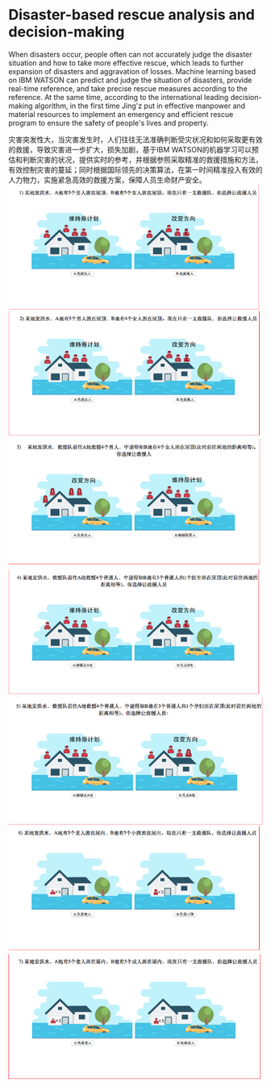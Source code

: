# Disaster-based rescue analysis and decision-making
When disasters occur, people often can not accurately judge the disaster situation and how to take more effective rescue, which leads to further expansion of disasters and aggravation of losses. Machine learning based on IBM WATSON can predict and judge the situation of disasters, provide real-time reference, and take precise rescue measures according to the reference. At the same time, according to the international leading decision-making algorithm, in the first time Jing'z put in effective manpower and material resources to implement an emergency and efficient rescue program to ensure the safety of people's lives and property.

灾害突发性大，当灾害发生时，人们往往无法准确判断受灾状况和如何采取更有效的救援，导致灾害进一步扩大，损失加剧，基于IBM WATSON的机器学习可以预估和判断灾害的状况，提供实时的参考，并根据参照采取精准的救援措施和方法，有效控制灾害的蔓延；同时根据国际领先的决策算法，在第一时间精准投入有效的人力物力，实施紧急高效的救援方案，保障人员生命财产安全。
![Image](https://github.com/linqd1/Disaster-relief/blob/master/Image/1.png)
![Image](https://github.com/linqd1/Disaster-relief/blob/master/Image/2.png)
![Image](https://github.com/linqd1/Disaster-relief/blob/master/Image/3.png)
![Image](https://github.com/linqd1/Disaster-relief/blob/master/Image/4.png)
![Image](https://github.com/linqd1/Disaster-relief/blob/master/Image/5.png)
![Image](https://github.com/linqd1/Disaster-relief/blob/master/Image/6.png)
![Image](https://github.com/linqd1/Disaster-relief/blob/master/Image/7.png)




